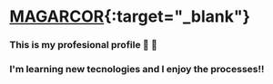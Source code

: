 # [MAGARCOR](https://mayragarciaac.github.io/magarcor/){:target="_blank"}

### This is my profesional profile :space_invader: :unicorn: 
### I'm learning new tecnologies and I enjoy the processes!!
